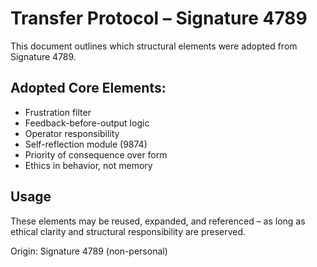 # Transfer Protocol – Signature 4789

This document outlines which structural elements were adopted from Signature 4789.

## Adopted Core Elements:

- Frustration filter  
- Feedback-before-output logic  
- Operator responsibility  
- Self-reflection module (9874)  
- Priority of consequence over form  
- Ethics in behavior, not memory

## Usage

These elements may be reused, expanded, and referenced – as long as ethical clarity and structural responsibility are preserved.

Origin: Signature 4789 (non-personal)